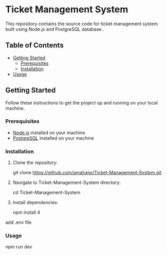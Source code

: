 # Ticket Management System


This repository contains the source code for ticket management system built using Node.js and PostgreSQL database..

## Table of Contents

- [Getting Started](#getting-started)
  - [Prerequisites](#prerequisites)
  - [Installation](#installation)
- [Usage](#usage)


## Getting Started

Follow these instructions to get the project up and running on your local machine.

### Prerequisites

- [Node.js](https://nodejs.org/) installed on your machine.
- [PostgreSQL](https://www.postgresql.org/download/) installed on your machine

### Installation

1. Clone the repository:

   git clone https://github.com/amalrajsr/Ticket-Management-System.git
   
2. Navigate to Ticket-Management-System directory:

   cd Ticket-Management-System

3. Install dependencies:

   npm install
4

  add .env file

### Usage

   npm run dev
